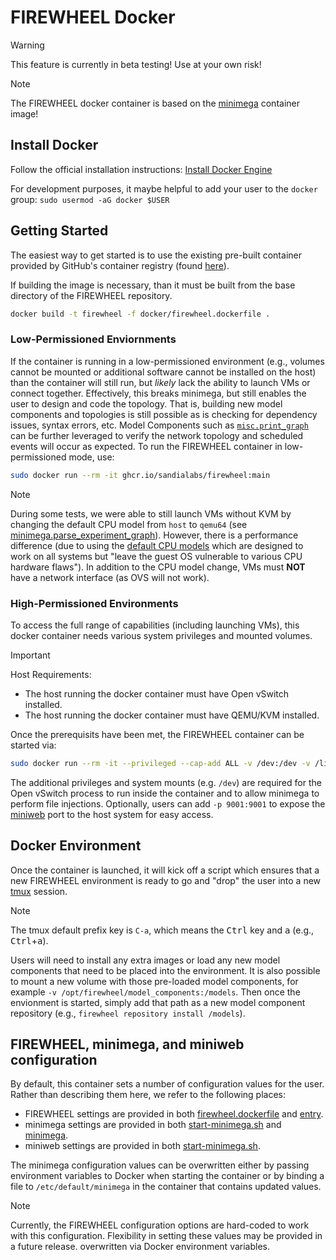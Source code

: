 # FIREWHEEL Docker

> [!WARNING]
> This feature is currently in beta testing! Use at your own risk! 

> [!NOTE]
> The FIREWHEEL docker container is based on the [minimega](https://github.com/sandia-minimega/minimega/) container image!

## Install Docker

Follow the official installation instructions: [Install Docker Engine](https://docs.docker.com/engine/install/)

For development purposes, it maybe helpful to add your user to the `docker` group: `sudo usermod -aG docker $USER`

## Getting Started
The easiest way to get started is to use the existing pre-built container provided by GitHub's container registry (found [here](https://github.com/sandialabs/firewheel/pkgs/container/firewheel/)).

If building the image is necessary, than it must be built from the base directory of the FIREWHEEL repository.

```bash
docker build -t firewheel -f docker/firewheel.dockerfile .
```

### Low-Permissioned Enviornments
If the container is running in a low-permissioned environment (e.g., volumes cannot be mounted or additional software cannot be installed on the host) than the container will still run, but _likely_ lack the ability to launch VMs or connect together.
Effectively, this breaks minimega, but still enables the user to design and code the topology.
That is, building new model components and topologies is still possible as is checking for dependency issues, syntax errors, etc.
Model Components such as [`misc.print_graph`](https://sandialabs.github.io/firewheel/model_components/misc.print_graph.html) can be further leveraged to verify the network topology and scheduled events will occur as expected.
To run the FIREWHEEL container in low-permissioned mode, use:

```bash
sudo docker run --rm -it ghcr.io/sandialabs/firewheel:main
```

> [!NOTE]
> During some tests, we were able to still launch VMs without KVM by changing the default CPU model from `host` to `qemu64` (see [minimega.parse_experiment_graph](https://github.com/sandialabs/firewheel_repo_base/blob/main/src/firewheel_repo_base/minimega/parse_experiment_graph/plugin.py#L53)).
> However, there is a performance difference (due to using the [default CPU models](https://www.qemu.org/docs/master/system/i386/cpu.html#default-x86-cpu-models) which are designed to work on all systems but "leave the guest OS vulnerable to various CPU hardware flaws").
> In addition to the CPU model change, VMs must **NOT** have a network interface (as OVS will not work).

### High-Permissioned Environments
To access the full range of capabilities (including launching VMs), this docker container needs various system privileges and mounted volumes.

> [!IMPORTANT] 
> Host Requirements:
> * The host running the docker container must have Open vSwitch installed.
> * The host running the docker container must have QEMU/KVM installed.

Once the prerequisits have been met, the FIREWHEEL container can be started via:

```bash
sudo docker run --rm -it --privileged --cap-add ALL -v /dev:/dev -v /lib/modules:/lib/modules:ro ghcr.io/sandialabs/firewheel:main
```

The additional privileges and system mounts (e.g. `/dev`) are required for the Open vSwitch process to run inside the container and to allow minimega to perform file injections.
Optionally, users can add `-p 9001:9001` to expose the [miniweb](https://sandialabs.github.io/firewheel/tutorials/router_tree.html#using-miniweb) port to the host system for easy access.

## Docker Environment
Once the container is launched, it will kick off a script which ensures that a new FIREWHEEL environment is ready to go and "drop" the user into a new [tmux](https://github.com/tmux/tmux/wiki) session.

> [!NOTE]
> The tmux default prefix key is `C-a`, which means the <kbd>Ctrl</kbd> key and <kbd>a</kbd> (e.g., <kbd>Ctrl</kbd>+<kbd>a</kbd>).

Users will need to install any extra images or load any new model components that need to be placed into the environment.
It is also possible to mount a new volume with those pre-loaded model components, for example `-v /opt/firewheel/model_components:/models`.
Then once the envionment is started, simply add that path as a new model component repository (e.g., `firewheel repository install /models`).

## FIREWHEEL, minimega, and miniweb configuration

By default, this container sets a number of configuration values for the user.
Rather than describing them here, we refer to the following places:
* FIREWHEEL settings are provided in both [firewheel.dockerfile](./firewheel.dockerfile) and [entry](./fsroot/usr/local/bin/entry).
* minimega settings are provided in both [start-minimega.sh](./start-minimega.sh) and [minimega](./fsroot/etc/default/minimega).
* miniweb settings are provided in both [start-minimega.sh](./start-minimega.sh).

The minimega configuration values can be overwritten either by passing environment variables to Docker when starting the container or by binding a file to `/etc/default/minimega` in the container that contains updated values.

> [!NOTE]
> Currently, the FIREWHEEL configuration options are hard-coded to work with this configuration.
> Flexibility in setting these values may be provided in a future release.
>  overwritten via Docker environment variables.
